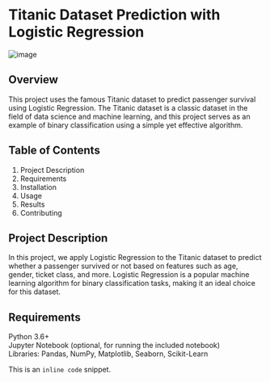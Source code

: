 # Titanic Dataset Prediction with Logistic Regression


![image](https://github.com/Ahmar1997/Titanic-dataset-survival-prediction/assets/116836999/0cdd85d7-a809-4342-b24e-859e4f75922a)


## Overview
This project uses the famous Titanic dataset to predict passenger survival using Logistic Regression. The Titanic dataset is a classic dataset in the field of data science and machine learning, and this project serves as an example of binary classification using a simple yet effective algorithm.


## Table of Contents
1. Project Description
2. Requirements
3. Installation
4. Usage
5. Results
6. Contributing


## Project Description
In this project, we apply Logistic Regression to the Titanic dataset to predict whether a passenger survived or not based on features such as age, gender, ticket class, and more. Logistic Regression is a popular machine learning algorithm for binary classification tasks, making it an ideal choice for this dataset.


## Requirements
Python 3.6+  
Jupyter Notebook (optional, for running the included notebook)  
Libraries: Pandas, NumPy, Matplotlib, Seaborn, Scikit-Learn  


This is an `inline code` snippet.

